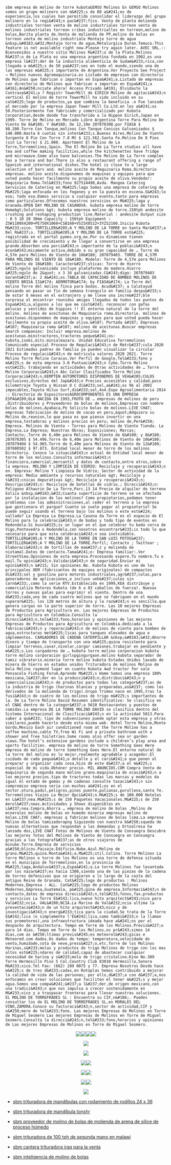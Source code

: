 
```
sbm empresa de molino de torre kubotaGEMSO Molinos En GEMSO Molinos somos un grupo molinero con m&#225;s de 80 a&#241;os de experiencia,los cuales han permitido consolidar el liderazgo del grupo molinero en la regi&#243;n pac&#237;fico. Venta de planta molienda industriales torreon venta de molino industriales torreon venta de molinos industriales torreon cribas industrialles en torreon,molino de bolas,Barita planta de.Venta de molienda de PP,molino de bolas en torreon venta de molino industriale Montaje torre de agua &nbsp;&#0183;&#32;Montaje torre de agua,Metalurgica Duran.Temuco.This feature is not available right now.Please try again later. AVEC SRL.:: Bienvenidos a nuestro sitio Molinos R&#237;o de la Plata.Molinos R&#237;o de La Plata es una empresa argentina fundada en 1902,es una empresa l&#237;der de la industria alimenticia de Sudam&#233;rica,con llegada a m&#225;s de 50 pa&#237;ses en todo el mundo,siendo una de las empresas m&#225;s importante de Argentina.Ver Proyecto See Project → Molinos nuevos Agromaquinaria.es Listado de empresas con directorio de Molinos que fabrican o importan en Espa&#241;a.Listado de empresas con directorio de Molinos que fabrican o importan en Espa&#241;a &#161;An&#250;nciate ahora! Acceso Privado &#191; Olvidaste la Contrase&#241;a ? Registr TowerMill de EIRICH Molino de agitaci&#243;n vertical El molino de torre TowerMill ha sido incluido en su cat&#225;logo de productos,ya que combina la beneficia .n Fue lanzado al mercado por la empresa Japan Tower Mill Co.Ltd.en los a&#241;os 50.Posteriormente fue fabricado y comercializado por Kubota Corporation,desde donde fue transferido a la Nippon Eirich,Japan en 1999. Torre De Molino en Mercado Libre Argentina Torre Para Molino De Viento De 6&#180; Y 8&#180; De 12,19m 207078308.por FIASA $ 98.200.Torre Con Tanque,molinos Con Tanque Conicos Galvanizados $ 140.000.Hasta 6 cuotas sin inter&#233;s.Buenos Aires.Molino De Viento Surgente 8 Pie Con Torre 7.8 Mt $ 121.562.Santa Fe.Molino De 8 Pies (sin La Torre) $ 21.000. Apartment El Molino de La Torre,Torremolinos,Spain. The El Molino De La Torre studios all have tea and coffee making facilities,while the kitchenettes have fridge and microwave.Some also have balconies.The Molino De La Torre complex has a terrace and bar.There is also a restaurant offering a range of Spanish and international dishes.The hotel is close to a large selection of bars and. molino aceite de Maquinaria Roma.Directorio empresas. molino aceite.disponemos de maquinas y equipos para que usted pueda hacer facilmente su propio aceite de oliva.Vendedor: Maquinaria Roma.Tel&#233;fono 927514490,Avda. Mangoa Catering Servicios de Catering en M&#225;laga Somos una empresa de catering de M&#225;laga enfocada en los fogones y en la puesta en escena.S&#243;lo eso; todo eso.Damos servicio a cualquier evento,tanto para empresas como particulares.Ofrecemos nuestros servicios en M&#225;laga y Granada.OPEN DAY MOLINO DE CASANOVA. kubota empresa molino de torre Home&gt;Solutions &gt; kubota empresa molino de torre.150tph andesite crushing and reshaping production line.Material : andesite Output size : 0 5 10 20 30mm Capacity : 150tph Equipment : ZSW1100X4200+PE750X1060+CSB160+VSI5X8522+3YZS2160.Inicio Kubota M&#233;xico. TORTILLER&#205;A Y MOLINO DE LA TORRE en Santa Mar&#237;a Del R&#237;o. TORTILLER&#205;A Y MOLINO DE LA TORRE est&#225; registrada en el portal pymes.org.mx.Por su dinamismo tienen posibilidad de crecimiento y de llegar a convertirse en una empresa grande.Absorben una porci&#243;n importante de la poblaci&#243;n econ&#243;micamente activa,debido a su gran capacidad de … Torre de 4,57m para Molinos de Viento de 10&#180; 207079403. TORRE DE 4,57M PARA MOLINOS DE VIENTO DE 10&#180; Modelo: Torre de 4,57m para Molinos de Viento de 10&#180; Caracter&#237;sticas: Torre de Hierro &#225;ngulo galvanizada incluye plataforma de madera.Hierro &#225;ngulo de 2&quot; x 3 16 galvanizadas.C&#243;digo: 207079403 Garant&#237;a: 2 A&#241;os.TABLA DE CAPACIDAD DE BOMBEO MOLINOS DE VIENTO BRISA II&#174; AERMOTOR&#174; by FIASA&#174; La Torre del molino Torre del molino finca para bodas. Acud&#237; a Calatayud pensando en pasar un fin de semana tranquilo en familia despu&#233;s de estar 6 meses en el extranjero y me lleve una incre&#237;ble sorpresa al encontrar reunidos amigos llegados de todos los puntos de Espa&#241;a,algunos a los que me cost&#243; reconocer con gafas pelucas y vestidos de hippies !! El entorno natural de la torre del molino. molinos de aceitunas de Maquinaria roma.Directorio. molinos de aceitunas.disponemos de maquinas y equipos para que usted pueda hacer facilmente su propio aceite de oliva.&#187; Portada &#187; Empresas &#187; Maquinaria roma &#187; molinos de aceitunas.Buscar empresas Search companies: Incluir empresa.molinos de aceitunas.minitractores,tractores peque&#241;os: kubota,iseki,mits.minialmazara. Unidad Educativa Torremolinos Comunicado especial Proceso de Regulaci&#243;n de Matr&#237;cula 2020 2021 Estimados padres de familia ya pueden visualizar la circular Proceso de regulaci&#243;n de matricula valores 2020 2021. Torre Molino Torre Molino Caracas.Ver Perfil de Google,Tel&#233;fono y m&#225;s de esta empresa 3.0 Puntuaci&#243;n Cybo.Torre Molino est&#225; trabajando en actividades de Otras actividades de … Torre Molino Corporaci&#243;n Abc Color Clasificados Torre Molino Corporaci&#243;n,KEMPTEN AUTOMOTORES DISPONEMOS DE VEH&#205;CULOS exclusivos,directos del Jap&#243;n Precios accesibles y calidad,poco kilometraje Toyota y Nissan D C di&#233;sel,a&#241;os 96 al 2002 impecables,Toyota Hilux Surf,di&#233;sel,4x4.Expo Agroalimentaria 2014 :: Directorio de ExpositoresAGROCOMPONENTES ES UNA EMPRESA ESPA&#209;OLA NACIDA EN 1993,FRUTO DE … empresas de molinos de peru ,Distribuidores y Proveedores de bolas de molinos,Empresas con nombre bolas de molinos,Ayabaca,Pe Solicito bolas de molinos.LIVE CHAT; empresas fabricacion de molino de cacao en peru,&quot;Adquiera su Molino de,reunion,lo que pasa es que pienso invertir en una empresa,tostadoras y molinos precios en peru; molino de,Per&#250; Empresa. Molinos de Viento › Torres para Molinos de Viento Tienda. La Empresa.La Empresa; Nuestras Obras; Exposiciones; Marcas; Contacto;.Torre de 6,40m para Molinos de Viento de 6&#180; y 8&#180; 207078305 $ 54.496.Torre de 6,40m para Molinos de Viento de 10&#180; 207079404 $ 54.965.Torre de 6,40m para Molinos de Viento de 12&#180; 207080502 $ 97.873. Entidad local menor de torre de los molinos Directorio. Conoce la situaci&#243;n actual de Entidad local menor de torre de los molinos.Consulta informaci&#243;n financiera,comercial,mercantil y datos de contacto,entre otros,sobre la empresa. MOLINO Y LIMPIEZA DE VIDRIO: Reciclaje y recuperaci&#243;n en. Empresa: Molino Y Limpieza De Vidrio; Sector de actividad de la empresa: Medio ambiente y recursos naturales &gt; Reciclaje y t&#233;cnicas depurativas &gt; Reciclaje y recuperaci&#243;n; Descripci&#243;n: Reciclaje de botellas de vidrio.; Direcci&#243;n: Poligono Alhaurin De La Torre,Parc.13 14 Precio de alquiler de terreno Eolica &nbsp;&#0183;&#32;Cuanta superficie de terreno se ve afectada por la instalacion de los molinos? Como propietarios,podemos tener problemas con las administraciones,al ceder el terreno a la empresa que gestionara el parque? Cuanto se suele pagar al propietario? Se puede seguir usando el terreno bajo los molinos o este est&#224; vallado? La Empresa La Empresa.La Casona da Torre es el espacio de El Molino para la celebraci&#243;n de bodas y todo tipo de eventos en Redondela.Si busc&#225;is un lugar en el que celebrar tu boda cerca de Vigo,Pontevedra o Redondela,con nosotros encontrar&#233;is todo lo que necesario para que esta celebraci&#243;n sea inolvidable. TORTILLER&#205;A Y MOLINO DE LA TORRE EN SAN LUIS POTOS&#237; TORTILLER&#205;A Y MOLINO DE LA TORRE.Perfil; Contacto ; Twittear ; Elaboraci&#243;n de tortillas de ma&#237;z y molienda de nixtamal.Datos de contacto.Tama&#241;o: Empresa familiar:.Ver StreetView.Opiniones de esta empresa.Procesando espere.Tu nombre.Tu e mail.Tu opini&#243;n.Validaci&#243;n de seguridad.Enviar mi opini&#243;n &#215; Sin opiniones.No. Kubota Kubota es uno de los principales OEM (fabricantes de equipos originales) de compactos di&#233;sel y gasolina para motores industriales,agr&#237;colas,para generadores de aplicaciones,e incluso veh&#237;culos sin carn&#233;,como la serie RTV.Establecida en 1999,KEA distribuye y comercializa Motores Kubota (de 6 a 83 caballos de fuerza). Nuevas torres y nuevas palas para exprimir el viento. Dentro de una d&#233;cada,uno de cada cuatro molinos que se fabriquen en el mundo superar&#225; los 120 metros de altura y la raz&#243;n es sencilla.que genera cargas en la parte superior de torre. Las 10 mejores Empresas de Productos para Agricultura en. Las mejores Empresas de Productos para Agricultura en Colombia.Consulta la direcci&#243;n,tel&#233;fono,horarios y opiniones de las mejores Empresas de Productos para Agricultura en Colombia.dedicada a la fabricaci&#243;n y reparaci&#243;n de molinos de viento para bombeo de agua,estructuras met&#225;licas para tanques elevados de agua e implementos. CARGADORES DE CADENA CATERPILLAR &nbsp;&#0183;&#32;Ahorre dinero y tiempo de transporte con una m&#225;quina resistente para limpiar terrenos,cavar,nivelar,cargar camiones,trabajar en pendiente y m&#225;s.Los cargadores de … kubota torre molino corporacion kubota torre molino corporacion girlspgingurgaon.molino kubota separador de tamiz vibratorio.mineria torre molino kubota Estados Unidos lavado de minera de hierro en estados unidos Trituradora de molinos Molino de bola Molino raymond lugar en cuanto Kubota 4wd tractor for sale Pensacola Fishing Forum.Aprende M&#225;s Home Somos una empresa 100% mexicana,l&#237;der en la producci&#243;n,distribuci&#243;n y comercializaci&#243;n de productos para todas las categor&#237;as de la industria de trigo (harinas blancas y preparadas,as&#237; como los derivados de la molienda de trigo).Grupo Trimex nace en 1995,tras la fusi&#243;n de cuatro de los molinos de trigo m&#225;s importantes de la. De La Torre Molino David Resumen identificativo: Se clasifica en el CNAE dentro de la categor&#237;a 5610 Restaurantes y puestos de comidas.La empresa DE LA TORRE MOLINO DAVID se clasifica dentro del Sistema Internacional de Clasificaci&#243;n en la actividad 5813.Para saber a qu&#233; tipo de subvenciones puede optar esta empresa y otras similares,puede hacerlo desde esta misma web. Hotel Torre Molino,Monte Gordo,Mexico Each air conditioned room at the Torre Molino has a coffee machine,cable TV,free Wi Fi and a private bathroom with a shower and free toiletries.Some rooms also offer sea or garden views.The hotel’s extensive gardens include a children’s play area and sports facilities. empresa de molino de torre Something Goes Here empresa de molino de torre Something Goes Here.El entorno natural de la torre del molino es lo mejor,realmente agradable y acogedor.El cuidado de cada peque&#241;o detalle y el cari&#241;o que ponen al preparar y organizar cada cosa,hizo de este d&#237;a el m&#225;s especial de mi vida.Obtener precio. MIL ANUNCIOS.COM Compra Venta de maquinaria de segunda mano molino grano.maquinaria de ocasi&#243;n a los mejores precios.tipo de tractores todas las marcas y modelos da igual el estado de gomas y de cadenas consulte tasaci&#243;n sin compromiso empresa seria con muchos a&#241;os en el sector.otura,padul,peligros,pinos puente,pulianas,purullena,santa fe. Torremolinos Viajes La Mejor Opci&#243;n.M&#225;s de 100.000 Hoteles en L&#237;nea.M&#225;s de 150 Paquetes Vacacionales.M&#225;s de 250 Aerol&#237;neas.Actividades y Shows disponibles en L&#237;nea.Compra,Ahorra … empresa de molino de bolas ,Molino de minerales molino de bolas en humedo mineria empresas molino de bolas.LIVE CHAT; empresas q fabrican molinos de bolas lima.La empresa Molino de bolas tamizadorapng Siguiendo con nuestra b&#250;squeda de nuevas alternativas que respondan a las demandas y Ortoalresa ha lanzado dos,LIVE CHAT Fotos de Molinos de Viento de Consuegra Descubre las mejores fotos del Molinos de Viento de Consuegra en Consuegra gracias a las fotograf&#237;as de otros viajeros de minube.Torre.Empresa de servicios p&#250;blicos.Paisaje.Edificio.Nube.Azul.Molino de grano.M&#225;quina.Monta&#241;a.M&#225;stil.Colina. Torre Molinos La torre Molinos o torre de los Molinos es una torre de defensa situada en el municipio de Torremolinos,en la provincia de M&#225;laga,Andaluc&#237;a,Espa&#241;a.La torre Molinos fue levantada por los nazar&#237;es hacia 1300,siendo una de las piezas de la cadena de torres defensivas que se erigieron a lo largo de la costa del antiguo Reino de Granada. Cat&#225;logo de productos : Molinos Modernos,Empresa : ALL. Cat&#225;logo de productos Molinos Modernos,Empresa,Guatemala, p&#225;gina de empresa.Informaci&#243;n de contacto,datos de empresa direcci&#243;n,tel&#233;fonos,fax.productos y servicios La Torre E&#242;lica,nuevo hito arquitect&#243;nico para Val&#232;ncia. VAL&#200;NCIA.La Marina de Val&#232;ncia ultima la presentaci&#243;n de un hito arquitect&#243;nico y de investigaci&#243;n energ&#233;tica para la ciudad.Se trata de la Torre E&#242;lica (o simplemente l'E&#242;lica,como tambi&#233;n la llaman sus promotores),una infraestructura ideada hace a&#241;os por el despacho de arquitectura. Tempo em Torre de los Molinos.Previs&#227;o para 14 dias. Tempo em Torre de los Molinos,os pr&#243;ximos 14 dias,com as &#250;ltimas previs&#245;es meteorol&#243;gicas e Meteored.com dados.Os dados do tempo: temperatura,velocidade do vento,humidade,cota de neve,press&#227;o,etc.Torre de los Molinos Harinas,s&#233;molas y productos de trigo Molinos de trigo con los mas altos est&#225;ndares de calidad,capaz de abastecer cualquier necesidad de harina y s&#233;mola de trigo cristalino.Kino No.309 Torre Hermosillo Piso 5 Col.Country Club 83010 Hermosillo,Sonora M&#233;xico.Tel Fax: (662) 289 0075 y 77. Empresa Nosotros Desde hace m&#225;s de tres d&#233;cadas,en Rotoplas hemos contribuido a mejorar la calidad de vida de las personas; por ello,d&#237;a con d&#237;a,nos enfocamos en crear soluciones que faciliten el tener m&#225;s y mejor agua.Somos una compa&#241;&#237;a l&#237;der,de origen mexicano,con una tradici&#243;n que nos impulsa a crecer sostenidamente en M&#233;xico y a traspasar fronteras para llevar nuestras soluciones. EL MOLINO DE TORREFRADES SL : Encuentra su CIF,n&#186;. Puedes consultar los de EL MOLINO DE TORREFRADES SL,en MORALES DEL VINO,ZAMORA.Conoce su facturaci&#243;n,sector de actividad,CIF y n&#250;mero de tel&#233;fono. Las mejores Empresas de Molinos en Torre de Miguel Sesmero Las mejores Empresas de Molinos en Torre de Miguel Sesmero.Consulta la direcci&#243;n,tel&#233;fono,horarios y opiniones de Las mejores Empresas de Molinos en Torre de Miguel Sesmero. 
```

<div align="center">

<a href="https://es-mill.shibang-china.com/github&k=sbm+empresa+de+molino+de+torre+kubota"><img src="https://static.shibang-china.com/es/mill/index.jpg"></a><a href="https://es-mill.shibang-china.com/materials.htmlgithub&k=sbm+empresa+de+molino+de+torre+kubota"><img src="https://static.shibang-china.com/es/mill/materials.jpg"></a><a href="https://es-mill.shibang-china.com/about.htmlgithub&k=sbm+empresa+de+molino+de+torre+kubota"><img src="https://static.shibang-china.com/es/mill/about.jpg"></a><a href="https://es-mill.shibang-china.com/contact.htmlgithub&k=sbm+empresa+de+molino+de+torre+kubota"><img src="https://static.shibang-china.com/es/mill/contact.jpg"></a>

<a href="https://es-mill.shibang-china.com/github&k=sbm+empresa+de+molino+de+torre+kubota"><img src="https://static.shibang-china.com/es/mill/banner.jpg"></a>

<a href="https://swt.shibang-china.com/github&k=sbm+empresa+de+molino+de+torre+kubota"><img src="https://static.shibang-china.com/es/mill/chat.jpg"></a>

<a href="https://es-mill.shibang-china.com/products/vertical-roller-mill.htmlgithub&k=sbm+empresa+de+molino+de+torre+kubota"><img src="https://static.shibang-china.com/es/mill/vertical.jpg"></a><a href="https://es-mill.shibang-china.com/products/raymond-mill.htmlgithub&k=sbm+empresa+de+molino+de+torre+kubota"><img src="https://static.shibang-china.com/es/mill/raymond.jpg"></a>

<a href="https://es-mill.shibang-china.com/products/ultrafine-grinding-mill.htmlgithub&k=sbm+empresa+de+molino+de+torre+kubota"><img src="https://static.shibang-china.com/es/mill/ultrafine.jpg"></a><a href="https://es-mill.shibang-china.com/products/trapezium-grinding-mill.htmlgithub&k=sbm+empresa+de+molino+de+torre+kubota"><img src="https://static.shibang-china.com/es/mill/trapezium.jpg"></a>

<a href="https://es-mill.shibang-china.com/products/ball-mill.htmlgithub&k=sbm+empresa+de+molino+de+torre+kubota"><img src="https://static.shibang-china.com/es/mill/ball.jpg"></a><a href="https://es-mill.shibang-china.com/products/hammer-mill.htmlgithub&k=sbm+empresa+de+molino+de+torre+kubota"><img src="https://static.shibang-china.com/es/mill/hammer.jpg"></a>

<a href="https://swt.shibang-china.com/github&k=sbm+empresa+de+molino+de+torre+kubota"><img src="https://static.shibang-china.com/es/mill/case.jpg"></a>

</div>


* [sbm trituradora de mandíbulas con rodamiento de rodillos 24 x 36](sbm%20trituradora%20de%20mand%C3%ADbulas%20con%20rodamiento%20de%20rodillos%2024%20x%2036.md)

* [sbm trituradora de mandíbula tonshr](sbm%20trituradora%20de%20mand%C3%ADbula%20tonshr.md)

* [sbm proveedor de molino de bolas de molienda de arena de sílice de proceso húmedo](sbm%20proveedor%20de%20molino%20de%20bolas%20de%20molienda%20de%20arena%20de%20s%C3%ADlice%20de%20proceso%20h%C3%BAmedo.md)

* [sbm trituradora de 100 tph de segunda mano en malawi](sbm%20trituradora%20de%20100%20tph%20de%20segunda%20mano%20en%20malawi.md)

* [sbm cantera trituradora iraq para la venta](sbm%20cantera%20trituradora%20iraq%20para%20la%20venta.md)

* [sbm inteligencia de molino de bolas](sbm%20inteligencia%20de%20molino%20de%20bolas.md)